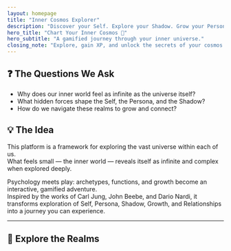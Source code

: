 ```yaml
---
layout: homepage
title: "Inner Cosmos Explorer"
description: "Discover your Self. Explore your Shadow. Grow your Persona. Navigate your Inner Cosmos."
hero_title: "Chart Your Inner Cosmos 🌌"
hero_subtitle: "A gamified journey through your inner universe."
closing_note: "Explore, gain XP, and unlock the secrets of your cosmos."
---
```


## ❓ The Questions We Ask

- Why does our inner world feel as infinite as the universe itself?  
- What hidden forces shape the Self, the Persona, and the Shadow?  
- How do we navigate these realms to grow and connect?  

## 💡 The Idea

This platform is a framework for exploring the vast universe within each of us.  
What feels small — the inner world — reveals itself as infinite and complex when explored deeply.  

Psychology meets play: archetypes, functions, and growth become an interactive, gamified adventure.  
Inspired by the works of Carl Jung, John Beebe, and Dario Nardi, it transforms exploration of Self, Persona, Shadow, Growth, and Relationships into a journey you can experience.

---

## 🌌 Explore the Realms